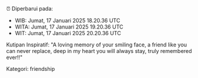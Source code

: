 ⏰ Diperbarui pada:
- WIB: Jumat, 17 Januari 2025 18.20.36 UTC
- WITA: Jumat, 17 Januari 2025 19.20.36 UTC
- WIT: Jumat, 17 Januari 2025 20.20.36 UTC

Kutipan Inspiratif:
"A loving memory of your smiling face, a friend like you can never replace, deep in my heart you will always stay, truly remembered ever!!"


Kategori: friendship

